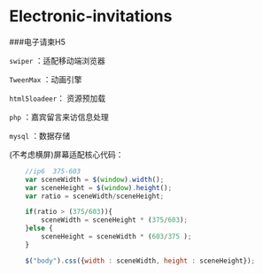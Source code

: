 # Electronic-invitations

###电子请柬H5

`swiper` ：适配移动端浏览器

`TweenMax` ：动画引擎

`html5loadeer`： 资源预加载

`php` ：嘉宾留言来访信息处理

`mysql` ：数据存储

(不考虑横屏)屏幕适配核心代码：
```javascript
    //ip6  375-603
    var sceneWidth = $(window).width();
    var sceneHeight = $(window).height();
    var ratio = sceneWidth/sceneHeight;

    if(ratio > (375/603)){
        sceneWidth = sceneHeight * (375/603);
    }else {
        sceneHeight = sceneWidth * (603/375 );
    }

    $("body").css({width : sceneWidth, height : sceneHeight});
```